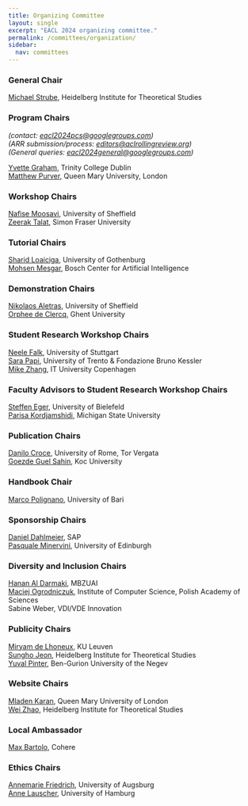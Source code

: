 ```yaml
---
title: Organizing Committee
layout: single
excerpt: "EACL 2024 organizing committee."
permalink: /committees/organization/
sidebar:
  nav: committees
---
```


### General Chair
<a href="http://michael.kimstrube.de/">Michael Strube</a>, Heidelberg Institute for Theoretical Studies

### Program Chairs 
<i>(contact: <a href = "mailto:eacl2024pcs@googlegroups.com">eacl2024pcs@googlegroups.com</a>)</i><br />
<i>(ARR submission/process: <a href = "mailto:editors@aclrollingreview.org">editors@aclrollingreview.org</a>)</i><br />
<i>(General queries: <a href = "mailto:eacl2024general@googlegroups.com">eacl2024general@googlegroups.com</a>)</i><br />

<a href="https://www.scss.tcd.ie/~ygraham/">Yvette Graham</a>, Trinity College Dublin<br />
<a href="https://www.eecs.qmul.ac.uk/~mpurver/">Matthew Purver</a>, Queen Mary University, London<br />
<!-- <a href="/committees/program">Senior Area Chairs</a>
 -->

### Workshop Chairs 
<a href="https://ns-moosavi.github.io/">Nafise Moosavi</a>, University of Sheffield<br />
<a href="https://zeerak.org/">Zeerak Talat</a>, Simon Fraser University<br />

### Tutorial Chairs
<a href="https://sites.google.com/site/loaicigasharid/">Sharid Loaiciga</a>, University of Gothenburg <br/>
<a href="https://mohsen-mesgar.io/">Mohsen Mesgar</a>, Bosch Center for Artificial Intelligence

### Demonstration Chairs
<a href="https://nikosaletras.com/">Nikolaos Aletras</a>, University of Sheffield<br/>
<a href="https://research.flw.ugent.be/nl/orphee.declercq">Orphee de Clercq</a>, Ghent University

### Student Research Workshop Chairs
<a href="https://www.ims.uni-stuttgart.de/institut/team/Falk/">Neele Falk</a>, University of Stuttgart <br/>
<a href="https://mt.fbk.eu/author/spapi/">Sara Papi</a>, University of Trento & Fondazione Bruno Kessler <br/>
<a href="https://jjzha.github.io//">Mike Zhang</a>, IT University Copenhagen <br/>

### Faculty Advisors to Student Research Workshop Chairs
<a href="https://steffeneger.github.io/">Steffen Eger</a>, University of Bielefeld<br/>
<a href="https://www.cse.msu.edu/~kordjams/">Parisa Kordjamshidi</a>, Michigan State University<br/>

### Publication Chairs
<a href="http://art.uniroma2.it/croce/">Danilo Croce</a>, University of Rome, Tor Vergata<br/>
<a href="https://gozdesahin.github.io/">Goezde Guel Sahin</a>, Koc University<br/>

### Handbook Chair
<a href="http://www.di.uniba.it/~swap/index.php?n=Membri.MarcoPolignano">Marco Polignano</a>, University of Bari<br/>

### Sponsorship Chairs
<a href="https://www.cl.uni-heidelberg.de/~dahlmeier/">Daniel Dahlmeier</a>, SAP <br/>
<a href="http://www.neuralnoise.com/">Pasquale Minervini</a>, University of Edinburgh <br/>


### Diversity and Inclusion Chairs
<a href="https://mbzuai.ac.ae/study/faculty/hanan-al-darmaki/">Hanan Al Darmaki</a>, MBZUAI <br/>
<a href="http://zil.ipipan.waw.pl/MaciejOgrodniczuk">Maciej Ogrodniczuk</a>, Institute of Computer Science, Polish Academy of Sciences <br/>
Sabine Weber, VDI/VDE Innovation <br/>


### Publicity Chairs
<a href="https://people.cs.kuleuven.be/~miryam.delhoneux/">Miryam de Lhoneux</a>, KU Leuven <br/>
<a href="https://sdeva14.github.io/">Sungho Jeon</a>, Heidelberg Institute for Theoretical Studies <br/>
<a href="https://www.cs.bgu.ac.il/~pintery/">Yuval Pinter</a>, Ben-Gurion University of the Negev <br/>

### Website Chairs
<a href="mailto:m.karan@qmul.ac.uk">Mladen Karan</a>, Queen Mary University of London<br/>
<a href="mailto:wei.zhao@h-its.org">Wei Zhao</a>, Heidelberg Institute for Theoretical Studies<br/>


### Local Ambassador
<a href="https://www.maxbartolo.com/">Max Bartolo</a>, Cohere <br/>

### Ethics Chairs
<a href="https://annefried.github.io/">Annemarie Friedrich</a>, University of Augsburg<br/>
<a href="https://anne-lauscher.de/">Anne Lauscher</a>, University of Hamburg<br/>


 
 

